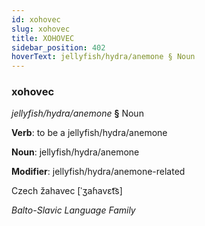 ```yaml
---
id: xohovec
slug: xohovec
title: XOHOVEC
sidebar_position: 402
hoverText: jellyfish/hydra/anemone § Noun
---
```


### xohovec

*jellyfish/hydra/anemone* **§** Noun

**Verb**: to be a jellyfish/hydra/anemone

**Noun**: jellyfish/hydra/anemone

**Modifier**: jellyfish/hydra/anemone-related

Czech žahavec [ˈʒaɦavɛt͡s]

*Balto-Slavic Language Family*